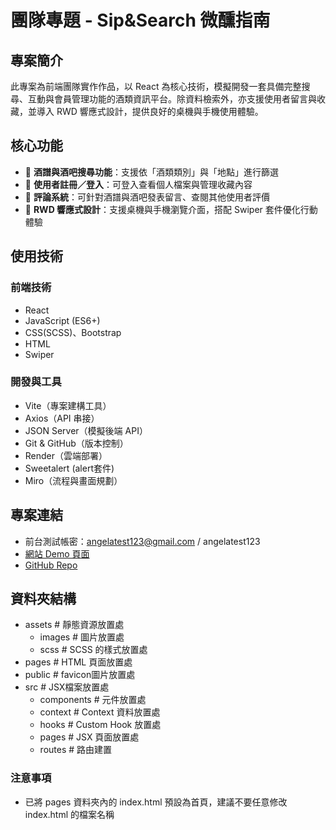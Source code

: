 # 團隊專題 - Sip&Search 微醺指南

## 專案簡介
此專案為前端團隊實作作品，以 React 為核心技術，模擬開發一套具備完整搜尋、互動與會員管理功能的酒類資訊平台。除資料檢索外，亦支援使用者留言與收藏，並導入 RWD 響應式設計，提供良好的桌機與手機使用體驗。
  
## 核心功能

- 🔎 **酒譜與酒吧搜尋功能**：支援依「酒類類別」與「地點」進行篩選  
- 👤 **使用者註冊／登入**：可登入查看個人檔案與管理收藏內容  
- 💬 **評論系統**：可針對酒譜與酒吧發表留言、查閱其他使用者評價  
- 📱 **RWD 響應式設計**：支援桌機與手機瀏覽介面，搭配 Swiper 套件優化行動體驗

## 使用技術

### 前端技術
- React
- JavaScript (ES6+)
- CSS(SCSS)、Bootstrap
- HTML
- Swiper


### 開發與工具
- Vite（專案建構工具）
- Axios（API 串接）
- JSON Server（模擬後端 API）
- Git & GitHub（版本控制）
- Render（雲端部署）
- Sweetalert (alert套件)
- Miro（流程與畫面規劃）

## 專案連結
- 前台測試帳密：angelatest123@gmail.com / angelatest123
- [網站 Demo 頁面](https://angela0117.github.io/sip-search-react/)
- [GitHub Repo](https://github.com/Angela0117/sip-search-react)

## 資料夾結構
  - assets # 靜態資源放置處
    - images # 圖片放置處
    - scss # SCSS 的樣式放置處
  - pages # HTML 頁面放置處
  - public # favicon圖片放置處
  - src # JSX檔案放置處
    - components # 元件放置處
    - context # Context 資料放置處
    - hooks #  Custom Hook 放置處
    - pages # JSX 頁面放置處
    - routes # 路由建置

### 注意事項
- 已將 pages 資料夾內的 index.html 預設為首頁，建議不要任意修改 index.html 的檔案名稱
